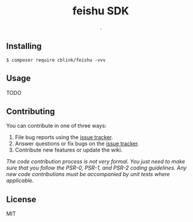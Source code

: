 <h1 align="center"> feishu SDK </h1>

<p align="center"> .</p>


## Installing

```shell
$ composer require cblink/feishu -vvv
```

## Usage

TODO

## Contributing

You can contribute in one of three ways:

1. File bug reports using the [issue tracker](https://github.com/zhenmu/notice-feishu/issues).
2. Answer questions or fix bugs on the [issue tracker](https://github.com/zhenmu/notice-feishu/issues).
3. Contribute new features or update the wiki.

_The code contribution process is not very formal. You just need to make sure that you follow the PSR-0, PSR-1, and PSR-2 coding guidelines. Any new code contributions must be accompanied by unit tests where applicable._

## License

MIT